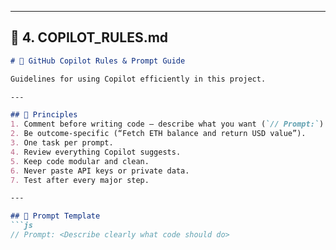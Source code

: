 
---

## 🤖 **4. COPILOT_RULES.md**

```markdown
# 🤖 GitHub Copilot Rules & Prompt Guide

Guidelines for using Copilot efficiently in this project.

---

## 🧭 Principles
1. Comment before writing code — describe what you want (`// Prompt:`).
2. Be outcome-specific (“Fetch ETH balance and return USD value”).
3. One task per prompt.
4. Review everything Copilot suggests.
5. Keep code modular and clean.
6. Never paste API keys or private data.
7. Test after every major step.

---

## 🧠 Prompt Template
```js
// Prompt: <Describe clearly what code should do>
